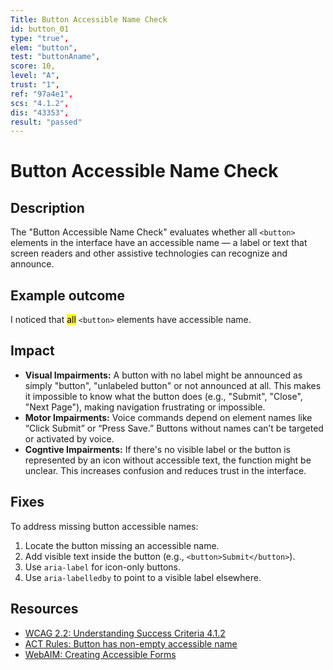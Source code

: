 ```yaml
---
Title: Button Accessible Name Check
id: button_01
type: "true",
elem: "button",
test: "buttonAname",
score: 10,
level: "A",
trust: "1",
ref: "97a4e1",
scs: "4.1.2",
dis: "43353",
result: "passed"
---
```


# Button Accessible Name Check

## Description

The "Button Accessible Name Check" evaluates whether all <code>&lt;button&gt;</code> elements in the interface have an accessible name — a label or text that screen readers and other assistive technologies can recognize and announce.

## Example outcome

I noticed that <mark>all</mark> <code>&lt;button&gt;</code> elements have accessible name.

## Impact

- **Visual Impairments:** A button with no label might be announced as simply "button", "unlabeled button" or not announced at all. This makes it impossible to know what the button does (e.g., "Submit", "Close", "Next Page"), making navigation frustrating or impossible.
- **Motor Impairments:** Voice commands depend on element names like “Click Submit” or “Press Save.” Buttons without names can’t be targeted or activated by voice.
- **Cogntive Impairments:** If there's no visible label or the button is represented by an icon without accessible text, the function might be unclear. This increases confusion and reduces trust in the interface.

## Fixes

To address missing button accessible names:

1. Locate the button missing an accessible name.
2. Add visible text inside the button (e.g., <code>&lt;button&gt;Submit&lt;/button&gt;</code>).
3. Use <code>aria-label</code> for icon-only buttons.
4. Use <code>aria-labelledby</code> to point to a visible label elsewhere.

## Resources

- [WCAG 2.2: Understanding Success Criteria 4.1.2](https://www.w3.org/WAI/WCAG22/Understanding/name-role-value)
- [ACT Rules: Button has non-empty accessible name](https://www.w3.org/WAI/standards-guidelines/act/rules/97a4e1/)
- [WebAIM: Creating Accessible Forms](https://webaim.org/techniques/forms/)
